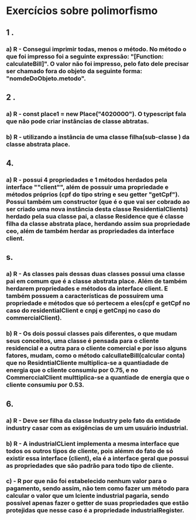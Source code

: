 # Exercícios sobre polimorfismo

## 1 .

### a) R - Consegui imprimir todas, menos o método. No método o que foi impresso foi a seguinte expressão: "[Function: calculateBill]". O valor não foi impresso, pelo fato dele precisar ser chamado fora do objeto da seguinte forma: "nomdeDoObjeto.metodo".

## 2 . 

### a) R - const place1 = new Place("4020000"). O typescript fala que não pode criar instâncias de classe abtratas.

### b) R - utilizando a instância de uma classe filha(sub-classe ) da classe abstrata place.

## 4. 

### a) R - possui 4 propriedades e 1 métodos herdados pela interface ""client"", além de possuir uma propriedade e métodos próprios (cpf do tipo string e seu getter "getCpf"). Possui também um constructor (que é o que vai ser cobrado ao ser criado uma nova instância desta classe ResidentialClients) herdado pela sua classe pai, a classe Residence que é classe filha da classe abstrata place, herdando assim sua propriedade ceo, além de também herdar as propriedades da interface client.

## s. 

### a) R - As classes pais dessas duas classes possui uma classe pai em comum que é a classe abstrata place. Além de também herdarem propriedades e métodos da interface client. E também possuem a características de possuírem uma propriedade e métodos que só pertecem a eles(cpf e getCpf no caso do residentialClient e cnpj e getCnpj no caso do commercialClient).

### b) R - Os dois possui classes pais diferentes, o que mudam seus conceitos, uma classe é pensada para o cliente residencial e a outra para o cliente comercial e por isso alguns fatores, mudam, como o método calcullateBill(calcular conta) que no ResidntialCliente multiplica-se a quantiadade de energia que o cliente consumiu por 0.75, e no CommerccialClient multtiplica-se a quantiade de energia que o cliente consumiu por 0.53.

## 6.

### a) R - Deve ser filha da classe Industry pelo fato da entidade industry casar com as exigências de um um usuário industrial.

### b) R - A industrialCLient implementa  a mesma interface que todos os outros tipos de cliente, pois alémm do fato de só existir essa interface (client), ela é a interface geral que possui as propriedades que são padrão para todo tipo de cliente.

### c) - R por que não foi estabelecido nenhum valor para o pagamento, sendo assim, não tem como fazer um método para calcular o valor que um lciente industrial pagaria, sendo possível apenas fazer o getter de suas propriedades que estão protejidas que nesse caso é a propriedade industrialRegister.
  